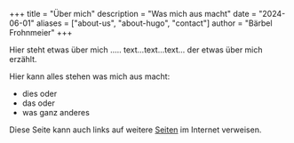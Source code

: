 +++
title = "Über mich"
description = "Was mich aus macht"
date = "2024-06-01"
aliases = ["about-us", "about-hugo", "contact"]
author = "Bärbel Frohnmeier"
+++

Hier steht etwas über mich .....
text...text...text...
der etwas über mich erzählt.

Hier kann alles stehen was mich aus macht:

* dies oder 
* das oder
* was ganz anderes

Diese Seite kann auch links auf weitere [Seiten](https://example.com) im Internet verweisen.
